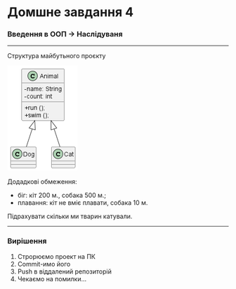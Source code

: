 # Домшне завдання 4
### Введення в ООП -> Наслідуваня
***

Структура майбутьного проєкту

![](src/class-diagram.png)

Додадкові обмеження:
- біг: кіт 200 м., собака 500 м.; 
- плавання: кіт не вміє плавати, собака 10 м.

Підрахувати скільки ми тварин катували.

***
### Вирішення
1. Строрюємо проект на ПК
2. Commit-имо його
3. Push в віддалений репозиторій
4. Чекаємо на помилки...